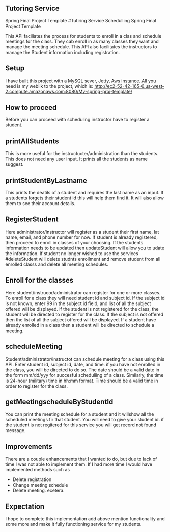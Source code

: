 ## Tutoring Service

Spring Final Project Template
#Tutiring Service Schedulling Spring Final Project Template

This API faciliates the process for students to enroll in a clas and schedule meetings for the class. They cab enroll in as many classes they want and manage the meeting schedule.
This API also facilitates the instructors to manage the Student information including registration.

## Setup

I have built this project with a MySQL sever, Jetty, Aws instance. All you need is my weblik to the project, which is: 
http://ec2-52-42-165-6.us-west-2.compute.amazonaws.com:8080/My-spring-proj-template/


## How to proceed

Before you can proceed with scheduling instructor have to register a student. 
## printAllStudents
  This is more useful for the instructucter/administration than the students. This does not need any user input. It prints all the students as name suggest. 
  
## printStudentByLastname
  This prints the deatils of a student and requires the last name as an input. If a students forgets their student id this will help them find it. It will also allow them to see their account details.
  
## RegisterStudent 
  Here administrator/instructor will register as a student their first name, lat name, email, and phone number for now. 
  If student is already registered, then proceed to enroll in classes of your choosing. If the students information needs to be updated then updateStudent will allow you to udate the information. If student no longer wished to use the services #deleteStudent will delete studnts enrollment and remove student from all enrolled classs and delete all meeting schedules.
   
## Enroll for the classes
  Here student/instrucor/administrator can register for one or more classes. To enroll for a class they will need  student id and subject id. 
  If the subject id is not known, enter 99 in the subject id field, and list of all the subject offered will be displayed.
  if the student is not registered for the class, the student will be directed to register for the class. If the subject is not offered then the list of all the subject offered will be displayed. If a student have already enrolled in a class then a student will be directed to schedule a meeting.

## scheduleMeeting
  Student/administrator/instructot can schedule meeting for a class using this API. Enter student id, subject id, date, and time. if you have not enrolled in the class, you will be directed to do so. The date should be a valid date in the form mm/dd/yyy for succesful scheduliing of a class. Similarly, the time is 24-hour (military) time in hh:mm format. Time should be a valid time in order to register for the class.
## getMeetingscheduleByStudentId
You can print the meeting schedule for a student and it willshow all the scheduled meetings fir that student. You will need to give your student id. if the student is not regitered for this service you will get record not found message.
   
## Improvements
   There are a couple enhancements that I wanted to do, but due to lack of time I was not able to implement them.
   If I had more time I would have implemented methods  such as
   - Delete registration
   - Change meeting schedule
   - Delete meeting. 
   ecetera. 
  ## Expectation
  I hope to complete this implementation add above mention functionality and some more and make it fully functioning service for my students.
  
   
